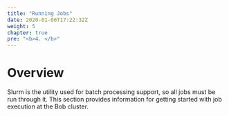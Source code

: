 ```yaml
---
title: "Running Jobs"
date: 2020-01-06T17:22:32Z
weight: 5
chapter: true
pre: "<b>4. </b>"
---
```


# Overview

Slurm is the utility used for batch processing support, so all jobs must be run through it. This section provides information for getting started with job execution at the Bob cluster.

